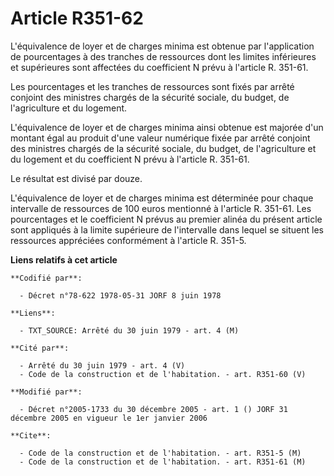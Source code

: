 # Article R351-62

L'équivalence de loyer et de charges minima est obtenue par l'application de pourcentages à des tranches de ressources dont
les limites inférieures et supérieures sont affectées du coefficient N prévu à l'article R. 351-61.

Les pourcentages et les tranches de ressources sont fixés par arrêté conjoint des ministres chargés de la sécurité sociale,
du budget, de l'agriculture et du logement.

L'équivalence de loyer et de charges minima ainsi obtenue est majorée d'un montant égal au produit d'une valeur numérique
fixée par arrêté conjoint des ministres chargés de la sécurité sociale, du budget, de l'agriculture et du logement et du
coefficient N prévu à l'article R. 351-61.

Le résultat est divisé par douze.

L'équivalence de loyer et de charges minima est déterminée pour chaque intervalle de ressources de 100 euros mentionné à
l'article R. 351-61. Les pourcentages et le coefficient N prévus au premier alinéa du présent article sont appliqués à la
limite supérieure de l'intervalle dans lequel se situent les ressources appréciées conformément à l'article R. 351-5.

**Liens relatifs à cet article**

	**Codifié par**:

	  - Décret n°78-622 1978-05-31 JORF 8 juin 1978

	**Liens**:

	  - TXT_SOURCE: Arrêté du 30 juin 1979 - art. 4 (M)

	**Cité par**:

	  - Arrêté du 30 juin 1979 - art. 4 (V)
	  - Code de la construction et de l'habitation. - art. R351-60 (V)

	**Modifié par**:

	  - Décret n°2005-1733 du 30 décembre 2005 - art. 1 () JORF 31 décembre 2005 en vigueur le 1er janvier 2006

	**Cite**:

	  - Code de la construction et de l'habitation. - art. R351-5 (M)
	  - Code de la construction et de l'habitation. - art. R351-61 (M)
